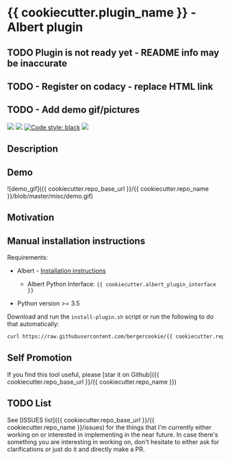 # {{ cookiecutter.plugin_name }} - Albert plugin

## TODO Plugin is not ready yet - README info may be inaccurate
## TODO - Register on codacy - replace HTML link
## TODO - Add demo gif/pictures

<a href="https://www.codacy.com/manual/bergercookie/{{ cookiecutter.plugin_name }}">
<img src="https://api.codacy.com/project/badge/Grade/126122966e844bed8e61e7cfbf7023c3"/></a>
<a href={{ cookiecutter.repo_base_url }}/{{ cookiecutter.repo_name }}/blob/master/LICENSE" alt="LICENCE">
<img src="https://img.shields.io/github/license/bergercookie/{{ cookiecutter.repo_name }}.svg" /></a>
<a href="https://github.com/psf/black">
<img alt="Code style: black" src="https://img.shields.io/badge/code%20style-black-000000.svg"></a>
<a href=" {{ cookiecutter.repo_base_url }}/{{ cookiecutter.repo_name }}/issues">
<img src="https://img.shields.io/github/issues/bergercookie/{{ cookiecutter.repo_name }}/{{ cookiecutter.plugin_name }}.svg"></a>

## Description

## Demo

![demo_gif]({{ cookiecutter.repo_base_url }}/{{ cookiecutter.repo_name }}/blob/master/misc/demo.gif)

## Motivation

## Manual installation instructions

Requirements:

- Albert - [Installation instructions](https://albertlauncher.github.io/docs/installing/)
    - Albert Python Interface: ``{{ cookiecutter.albert_plugin_interface }}``

- Python version >= 3.5

Download and run the ``install-plugin.sh`` script or run the following to do
that automatically:

```sh
curl https://raw.githubusercontent.com/bergercookie/{{ cookiecutter.repo_name }}/master/install-plugin.sh | bash
```

## Self Promotion

If you find this tool useful, please [star it on
Github]({{ cookiecutter.repo_base_url }}/{{ cookiecutter.repo_name }})

## TODO List

See [ISSUES list]({{ cookiecutter.repo_base_url }}/{{ cookiecutter.repo_name }}/issues) for the things
that I'm currently either working on or interested in implementing in the near
future. In case there's something you are interesting in working on, don't
hesitate to either ask for clarifications or just do it and directly make a PR.
